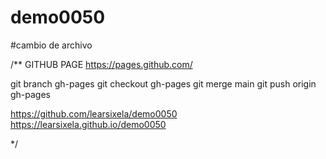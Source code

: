 # demo0050

#cambio de archivo

/\*\*
GITHUB PAGE
https://pages.github.com/

git branch gh-pages
git checkout gh-pages
git merge main
git push origin gh-pages

https://github.com/learsixela/demo0050
https://learsixela.github.io/demo0050

\*/
